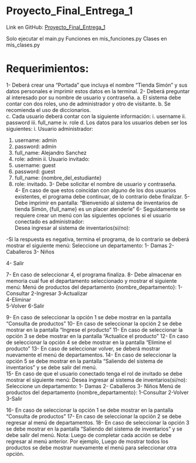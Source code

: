 # Proyecto_Final_Entrega_1

Link en GitHub: [Proyecto_Final_Entrega_1](https://github.com/kamurillUC/Proyecto_Final_Entrega_1)

Solo ejecutar el main.py
Funciones en mis_funciones.py
Clases en mis_clases.py
 
# Requerimientos: 
1- Deberá crear una “Portada” que incluya el nombre “Tienda Simón” y sus datos personales  e imprimir estos datos en la terminal. 
2- Deberá preguntar al interesado por su nombre de usuario y contraseña. a. El sistema debe contar con dos roles, uno de administrador y otro de visitante. b. Se recomienda el uso de diccionarios.  
c. Cada usuario deberá contar con la siguiente información: 
i. username 
ii. password 
iii. full_name 
iv. role 
d. Los datos para los usuarios deben ser los siguientes: 
i. Usuario administrador: 
1. username: admin 
2. password: admin 
3. full_name: Alejandro Sanchez 
4. role: admin 
ii. Usuario invitado: 
1. username: guest 
2. password: guest 
3. full_name: {nombre_del_estudiante} 
4. role: invitado. 
3- Debe solicitar el nombre de usuario y contraseña.  
4- En caso de que estos coincidan con alguno de los dos usuarios existentes, el programa  debe continuar, de lo contrario debe finalizar. 
5- Debe imprimir en pantalla: “Bienvenido al sistema de inventarios de tienda Simón,  {full_name} es un placer atenderle” 
6- Seguidamente se requiere crear un menú con las siguientes opciones si el usuario  conectado es administrador:  
Desea ingresar al sistema de inventarios(si/no):



-Si la respuesta es negativa, termina el programa, de lo contrario se deberá mostrar el siguiente  menú: 
Seleccione un departamento: 
1- Damas 
2- Caballeros 
3- Niños



4- Salir



7- En caso de seleccionar 4, el programa finaliza. 
8- Debe almacenar en memoria cual fue el departamento seleccionado y mostrar el  siguiente menú: 
Menú de productos del departamento {nombre_departamento}: 
1-Consultar 
2-Ingresar 
3-Actualizar  
4-Eliminar  
5-Volver 
6-Salir



9- En caso de seleccionar la opción 1 se debe mostrar en la pantalla “Consulta de productos” 10- En caso de seleccionar la opción 2 se debe mostrar en la pantalla “Ingrese el producto” 11- En caso de seleccionar la opción 3 se debe mostrar en la pantalla “Actualice el producto” 12- En caso de seleccionar la opción 4 se debe mostrar en la pantalla “Elimine el producto” 13- En caso de seleccionar volver, se deberá mostrar nuevamente el menú de departamentos. 14- En caso de seleccionar la opción 5 se debe mostrar en la pantalla “Saliendo del sistema  de inventarios” y se debe salir del menú.  
15- En caso de que el usuario conectado tenga el rol de invitado se debe mostrar el siguiente  menú: 
Desea ingresar al sistema de inventarios(si/no): 
Seleccione un departamento: 
1- Damas 
2- Caballeros 
3- Niños 
Menú de productos del departamento {nombre_departamento}: 
1-Consultar 
2-Volver 
3-Salir



16- En caso de seleccionar la opción 1 se debe mostrar en la pantalla “Consulta de productos” 17- En caso de seleccionar la opción 2 se debe regresar al menú de departamentos. 
18- En caso de seleccionar la opción 3 se debe mostrar en la pantalla “Saliendo del sistema  de inventarios” y se debe salir del menú. 
Nota: Luego de completar cada acción se debe regresar al menú anterior. Por ejemplo, Luego de  mostrar todos los productos se debe mostrar nuevamente el menú para seleccionar otra opción. 
